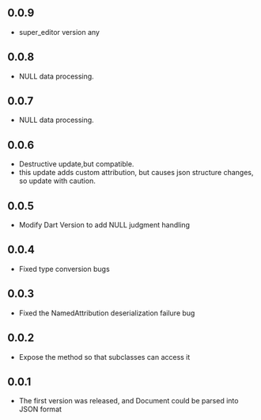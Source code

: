## 0.0.9

* super_editor version  any

## 0.0.8

* NULL data processing.

## 0.0.7

* NULL data processing.

## 0.0.6

* Destructive update,but compatible.
* this update adds custom attribution, but causes json structure changes, so update with caution.

## 0.0.5

* Modify Dart Version to add NULL judgment handling

## 0.0.4

* Fixed type conversion bugs

## 0.0.3

* Fixed the NamedAttribution deserialization failure bug

## 0.0.2

* Expose the method so that subclasses can access it

## 0.0.1

* The first version was released, and Document could be parsed into JSON format